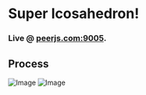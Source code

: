 # Super Icosahedron!


### Live @ [peerjs.com:9005](http://peerjs.com:9005).

## Process

![Image](http://i.imgur.com/owgWWCH.jpg)
![Image](http://i.imgur.com/exUXm2O.jpg)
